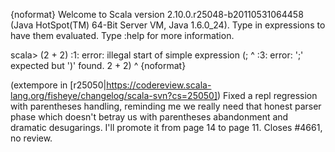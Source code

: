 {noformat}
Welcome to Scala version 2.10.0.r25048-b20110531064458 (Java HotSpot(TM) 64-Bit Server VM, Java 1.6.0_24).
Type in expressions to have them evaluated.
Type :help for more information.

scala> (2 + 2)
<console>:1: error: illegal start of simple expression
              (;
               ^
<console>:3: error: ';' expected but ')' found.
       2 + 2)
            ^
{noformat}

(extempore in [r25050|https://codereview.scala-lang.org/fisheye/changelog/scala-svn?cs=25050]) Fixed a repl regression with parentheses handling, reminding me
we really need that honest parser phase which doesn't betray us
with parentheses abandonment and dramatic desugarings.  I'll
promote it from page 14 to page 11.  Closes #4661, no review.
